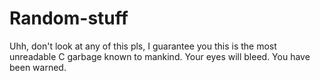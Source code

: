 # Random-stuff

Uhh, don't look at any of this pls, I guarantee you this is the most unreadable C garbage known to mankind. Your eyes will bleed. You have been warned.
